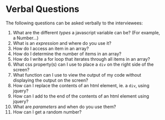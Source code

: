 # Verbal Questions

The following questions can be asked verbally to the interviewees:
1. What are the different _types_ a javascript variable can be? (For example, a Number...)
1. What is an *expression* and where do you use it?
1. How do I access an item in an array?
1. How do I determine the number of items in an array?
1. How do I write a for loop that iterates through all items in an array?
1. What css property(s) can I use to place a `div` on the right side of the screen?
1. What function can I use to view the output of my code without displaying the output on the screen?
1. How can I replace the contents of an html element, ie. a `div`, using jquery?
1. How can I add to the end of the contents of an html element using jquery?
1. What are _parameters_ and when do you use them?
1. How can I get a random number?
